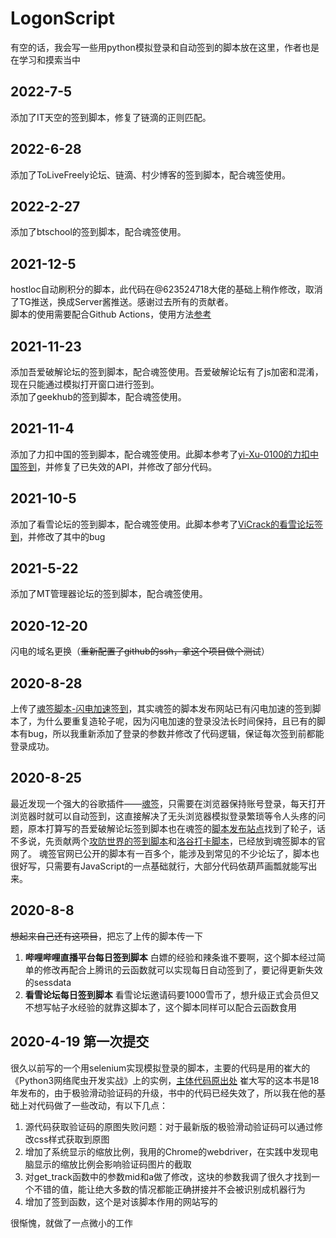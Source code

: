 # LogonScript
有空的话，我会写一些用python模拟登录和自动签到的脚本放在这里，作者也是在学习和摸索当中

## 2022-7-5
添加了IT天空的签到脚本，修复了链滴的正则匹配。

## 2022-6-28
添加了ToLiveFreely论坛、链滴、村少博客的签到脚本，配合魂签使用。

## 2022-2-27
添加了btschool的签到脚本，配合魂签使用。

## 2021-12-5
hostloc自动刷积分的脚本，此代码在@623524718大佬的基础上稍作修改，取消了TG推送，换成Server酱推送。感谢过去所有的贡献者。  
脚本的使用需要配合Github Actions，使用方法[参考](https://github.com/623524718/HostlocAutoGetPoints)

## 2021-11-23
添加吾爱破解论坛的签到脚本，配合魂签使用。吾爱破解论坛有了js加密和混淆，现在只能通过模拟打开窗口进行签到。  
添加了geekhub的签到脚本，配合魂签使用。

## 2021-11-4
添加了力扣中国的签到脚本，配合魂签使用。此脚本参考了[yi-Xu-0100的力扣中国签到](https://soulsign.inu1255.cn/script/yi-Xu-0100/%E5%8A%9B%E6%89%A3%E4%B8%AD%E5%9B%BD.js)，并修复了已失效的API，并修改了部分代码。

## 2021-10-5
添加了看雪论坛的签到脚本，配合魂签使用。此脚本参考了[ViCrack的看雪论坛签到](https://soulsign.inu1255.cn/script/ViCrack/%E7%9C%8B%E9%9B%AA%E8%AE%BA%E5%9D%9B.js#soulsign-install)，并修改了其中的bug

## 2021-5-22
添加了MT管理器论坛的签到脚本，配合魂签使用。

## 2020-12-20
闪电的域名更换（~~重新配置了github的ssh，拿这个项目做个测试~~）

## 2020-8-28
上传了[魂签脚本-闪电加速签到](https://soulsign.inu1255.cn/scripts/246)，其实魂签的脚本发布网站已有闪电加速的签到脚本了，为什么要重复造轮子呢，因为闪电加速的登录没法长时间保持，且已有的脚本有bug，所以我重新添加了登录的参数并修改了代码逻辑，保证每次签到前都能登录成功。

## 2020-8-25
最近发现一个强大的谷歌插件——[魂签](https://chrome.google.com/webstore/detail/%E9%AD%82%E7%AD%BE/llbielhggjekmfjikgkcaloghnibafdl)，只需要在浏览器保持账号登录，每天打开浏览器时就可以自动签到，这直接解决了无头浏览器模拟登录繁琐等令人头疼的问题，原本打算写的吾爱破解论坛签到脚本也在魂签的[脚本发布站点](https://soulsign.inu1255.cn/)找到了轮子，话不多说，先贡献两个[攻防世界的签到脚本](https://soulsign.inu1255.cn/scripts/243)和[洛谷打卡脚本](https://soulsign.inu1255.cn/scripts/244)，已经放到魂签脚本的官网了。
魂签官网已公开的脚本有一百多个，能涉及到常见的不少论坛了，脚本也很好写，只需要有JavaScript的一点基础就行，大部分代码依葫芦画瓢就能写出来。

## 2020-8-8
~~想起来自己还有这项目~~，把忘了上传的脚本传一下
1. **哔哩哔哩直播平台每日签到脚本**
白嫖的经验和辣条谁不要啊，这个脚本经过简单的修改再配合上腾讯的云函数就可以实现每日自动签到了，要记得更新失效的sessdata
2. **看雪论坛每日签到脚本**
看雪论坛邀请码要1000雪币了，想升级正式会员但又不想写帖子水经验的就靠这脚本了，这个脚本同样可以配合云函数食用

## 2020-4-19 第一次提交
很久以前写的一个用selenium实现模拟登录的脚本，主要的代码是用的崔大的《Python3网络爬虫开发实战》上的实例，[主体代码原出处](https://github.com/Germey/Python3WebSpider/blob/master/8.2-%E6%9E%81%E9%AA%8C%E6%BB%91%E5%8A%A8%E9%AA%8C%E8%AF%81%E7%A0%81%E8%AF%86%E5%88%AB.md)
崔大写的这本书是18年发布的，由于极验滑动验证码的升级，书中的代码已经失效了，所以我在他的基础上对代码做了一些改动，有以下几点：
1. 源代码获取验证码的原图失败问题：对于最新版的极验滑动验证码可以通过修改css样式获取到原图
2. 增加了系统显示的缩放比例，我用的Chrome的webdriver，在实践中发现电脑显示的缩放比例会影响验证码图片的截取
3. 对get_track函数中的参数mid和a做了修改，这块的参数我调了很久才找到一个不错的值，能让绝大多数的情况都能正确拼接并不会被识别成机器行为
4. 增加了签到函数，这个是对该脚本作用的网站写的

很惭愧，就做了一点微小的工作